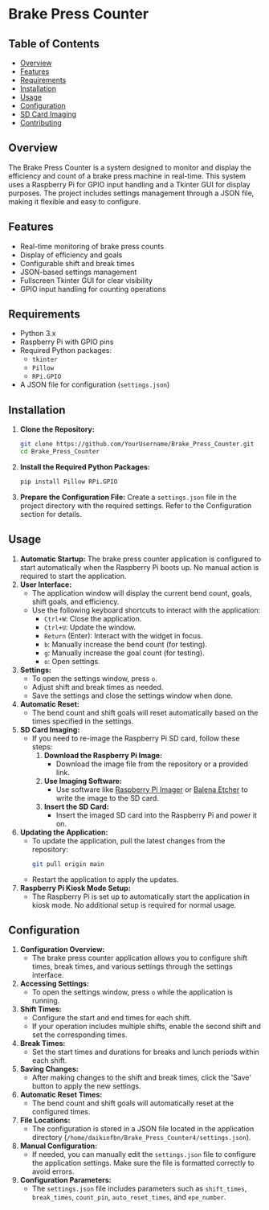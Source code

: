 # Brake Press Counter

## Table of Contents
- [Overview](#overview)
- [Features](#features)
- [Requirements](#requirements)
- [Installation](#installation)
- [Usage](#usage)
- [Configuration](#configuration)
- [SD Card Imaging](#sd-card-imaging)
- [Contributing](#contributing)

## Overview
The Brake Press Counter is a system designed to monitor and display the efficiency and count of a brake press machine in real-time. This system uses a Raspberry Pi for GPIO input handling and a Tkinter GUI for display purposes. The project includes settings management through a JSON file, making it flexible and easy to configure.

## Features
- Real-time monitoring of brake press counts
- Display of efficiency and goals
- Configurable shift and break times
- JSON-based settings management
- Fullscreen Tkinter GUI for clear visibility
- GPIO input handling for counting operations

## Requirements
- Python 3.x
- Raspberry Pi with GPIO pins
- Required Python packages:
  - `tkinter`
  - `Pillow`
  - `RPi.GPIO`
- A JSON file for configuration (`settings.json`)

## Installation
1. **Clone the Repository:**
   ```bash
   git clone https://github.com/YourUsername/Brake_Press_Counter.git
   cd Brake_Press_Counter

2. **Install the Required Python Packages:**
   ```bash
   pip install Pillow RPi.GPIO

3. **Prepare the Configuration File:**
   Create a `settings.json` file in the project directory with the required settings. Refer to the Configuration section for details.

## Usage
1. **Automatic Startup:**
   The brake press counter application is configured to start automatically when the Raspberry Pi boots up. No manual action is required to start the application.
2. **User Interface:**
   - The application window will display the current bend count, goals, shift goals, and efficiency.
   - Use the following keyboard shortcuts to interact with the application:
     - `Ctrl+W`: Close the application.
     - `Ctrl+U`: Update the window.
     - `Return` (Enter): Interact with the widget in focus.
     - `b`: Manually increase the bend count (for testing).
     - `g`: Manually increase the goal count (for testing).
     - `o`: Open settings.
3. **Settings:**
   - To open the settings window, press `o`.
   - Adjust shift and break times as needed.
   - Save the settings and close the settings window when done.
4. **Automatic Reset:**
   - The bend count and shift goals will reset automatically based on the times specified in the settings.
5. **SD Card Imaging:**
   - If you need to re-image the Raspberry Pi SD card, follow these steps:
     1. **Download the Raspberry Pi Image:**
        - Download the image file from the repository or a provided link.
     2. **Use Imaging Software:**
        - Use software like [Raspberry Pi Imager](https://www.raspberrypi.com/software/) or [Balena Etcher](https://www.balena.io/etcher/) to write the image to the SD card.
     3. **Insert the SD Card:**
        - Insert the imaged SD card into the Raspberry Pi and power it on.
6. **Updating the Application:**
   - To update the application, pull the latest changes from the repository:
     ```bash
     git pull origin main
     ```
   - Restart the application to apply the updates.
7. **Raspberry Pi Kiosk Mode Setup:**
   - The Raspberry Pi is set up to automatically start the application in kiosk mode. No additional setup is required for normal usage.

## Configuration
1. **Configuration Overview:**
   - The brake press counter application allows you to configure shift times, break times, and various settings through the settings interface.
2. **Accessing Settings:**
   - To open the settings window, press `o` while the application is running.
3. **Shift Times:**
   - Configure the start and end times for each shift.
   - If your operation includes multiple shifts, enable the second shift and set the corresponding times.
4. **Break Times:**
   - Set the start times and durations for breaks and lunch periods within each shift.
5. **Saving Changes:**
   - After making changes to the shift and break times, click the 'Save' button to apply the new settings.
6. **Automatic Reset Times:**
   - The bend count and shift goals will automatically reset at the configured times.
7. **File Locations:**
   - The configuration is stored in a JSON file located in the application directory (`/home/daikinfbn/Brake_Press_Counter4/settings.json`).
8. **Manual Configuration:**
   - If needed, you can manually edit the `settings.json` file to configure the application settings. Make sure the file is formatted correctly to avoid errors.
9. **Configuration Parameters:**
   - The `settings.json` file includes parameters such as `shift_times`, `break_times`, `count_pin`, `auto_reset_times`, and `epe_number`.

